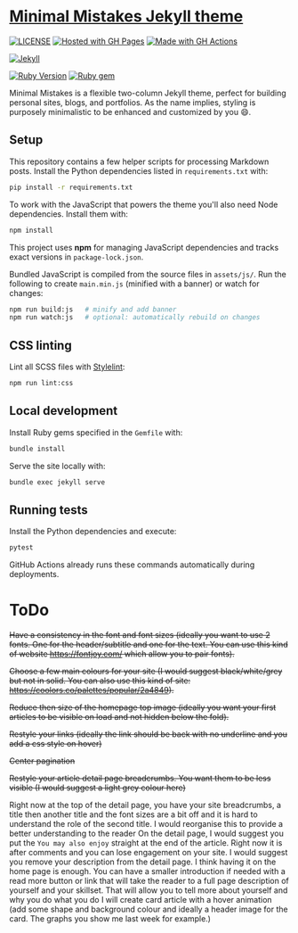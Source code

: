 # [Minimal Mistakes Jekyll theme](https://mmistakes.github.io/minimal-mistakes/)

[![LICENSE](https://img.shields.io/badge/license-MIT-blue.svg)](https://raw.githubusercontent.com/DiogoRibeiro7/DiogoRibeiro7.github.io/master/LICENSE)
[![Hosted with GH Pages](https://img.shields.io/badge/Hosted_with-GitHub_Pages-blue?logo=github&logoColor=white)](https://pages.github.com/)
[![Made with GH Actions](https://img.shields.io/badge/CI-GitHub_Actions-blue?logo=github-actions&logoColor=white)](https://github.com/features/actions)

[![Jekyll](https://img.shields.io/badge/jekyll-%3E%3D%204.3-blue.svg)](https://jekyllrb.com/)

[![Ruby Version](https://img.shields.io/badge/ruby-3.1-blue)](https://www.ruby-lang.org)
[![Ruby gem](https://img.shields.io/gem/v/minimal-mistakes-jekyll.svg)](https://rubygems.org/gems/minimal-mistakes-jekyll)


Minimal Mistakes is a flexible two-column Jekyll theme, perfect for building personal sites, blogs, and portfolios. As the name implies, styling is purposely minimalistic to be enhanced and customized by you :smile:.

## Setup

This repository contains a few helper scripts for processing Markdown posts.
Install the Python dependencies listed in `requirements.txt` with:

```bash
pip install -r requirements.txt
```

To work with the JavaScript that powers the theme you'll also need Node
dependencies. Install them with:

```bash
npm install
```

This project uses **npm** for managing JavaScript dependencies and tracks
exact versions in `package-lock.json`.

Bundled JavaScript is compiled from the source files in `assets/js/`. Run the
following to create `main.min.js` (minified with a banner) or watch for changes:

```bash
npm run build:js   # minify and add banner
npm run watch:js   # optional: automatically rebuild on changes
```

## CSS linting

Lint all SCSS files with [Stylelint](https://stylelint.io/):

```bash
npm run lint:css
```

## Local development

Install Ruby gems specified in the `Gemfile` with:

```bash
bundle install
```

Serve the site locally with:

```bash
bundle exec jekyll serve
```


## Running tests

Install the Python dependencies and execute:

```bash
pytest
```
GitHub Actions already runs these commands automatically during deployments.

# ToDo

~~Have a consistency in the font and font sizes (ideally you want to use 2 fonts. One for the header/subtitle and one for the text. You can use this kind of website https://fontjoy.com/ which allow you to pair fonts).~~

~~Choose a few main colours for your site (I would suggest black/white/grey but not in solid. You can also use this kind of site: https://coolors.co/palettes/popular/2a4849).~~

~~Reduce then size of the homepage top image (ideally you want your first articles to be visible on load and not hidden below the fold).~~

~~Restyle your links (ideally the link should be back with no underline and you add a css style on hover)~~

~~Center pagination~~

~~Restyle your article detail page breadcrumbs. You want them to be less visible (I would suggest a light grey colour here)~~

Right now at the top of the detail page, you have your site breadcrumbs, a title then another title and the font sizes are a bit off and it is hard to understand the role of the second title. I would reorganise this to provide a better understanding to the reader
On the detail page, I would suggest you put the `You may also enjoy` straight at the end of the article. Right now it is after comments and you can lose engagement on your site.
I would suggest you remove your description from the detail page. I think having it on the home page is enough. You can have a smaller introduction if needed with a read more button or link that will take the reader to a full page description of yourself and your skillset. That will allow you to tell more about yourself and why you do what you do
I will create card article with a hover animation (add some shape and background colour and ideally a header image for the card. The graphs you show me last week for example.)

